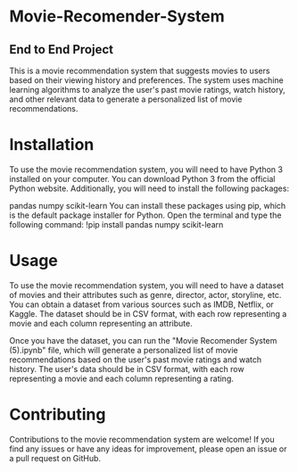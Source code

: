 # Movie-Recomender-System
## End to End Project
This is a movie recommendation system that suggests movies to users based on their viewing history and preferences. The system uses machine learning algorithms to analyze the user's past movie ratings, watch history, and other relevant data to generate a personalized list of movie recommendations.
# Installation
To use the movie recommendation system, you will need to have Python 3 installed on your computer. You can download Python 3 from the official Python website. Additionally, you will need to install the following packages:

pandas
numpy
scikit-learn
You can install these packages using pip, which is the default package installer for Python. Open the terminal and type the following command:
!pip install pandas numpy scikit-learn
# Usage
To use the movie recommendation system, you will need to have a dataset of movies and their attributes such as genre, director, actor, storyline, etc. You can obtain a dataset from various sources such as IMDB, Netflix, or Kaggle. The dataset should be in CSV format, with each row representing a movie and each column representing an attribute.

Once you have the dataset, you can run the "Movie Recomender System (5).ipynb" file, which will generate a personalized list of movie recommendations based on the user's past movie ratings and watch history. The user's data should be in CSV format, with each row representing a movie and each column representing a rating.

# Contributing
Contributions to the movie recommendation system are welcome! If you find any issues or have any ideas for improvement, please open an issue or a pull request on GitHub.
